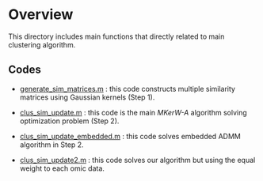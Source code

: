 # Overview

This directory includes main functions that directly related to main clustering algorithm.

## Codes

- [generate_sim_matrices.m](https://github.com/ishspsy/MKerW-A/blob/master/Main_functions/generate_sim_matrices.m)
: this code constructs multiple similarity matrices using Gaussian kernels (Step 1).

- [clus_sim_update.m](https://github.com/ishspsy/MKerW-A/blob/master/Main_functions/clus_sim_update.m)
: this code is the main *MKerW-A* algorithm solving optimization problem (Step 2).

- [clus_sim_update_embedded.m](https://github.com/ishspsy/MKerW-A/blob/master/Main_functions/clus_sim_update_embedded.m)
: this code solves embedded ADMM algorithm in Step 2.

- [clus_sim_update2.m](https://github.com/ishspsy/MKerW-A/blob/master/Main_functions/clus_sim_update2.m)
: this code solves our algorithm but using the equal weight to each omic data. 






	


